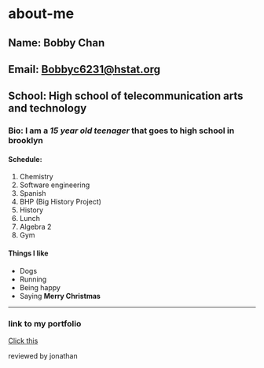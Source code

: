 # about-me
## Name: Bobby Chan
## Email: Bobbyc6231@hstat.org
## School: High school of telecommunication arts and technology
### Bio: I am a *15 year old teenager* that goes to high school in brooklyn
#### Schedule:
1. Chemistry
2. Software engineering
3. Spanish
4. BHP (Big History Project)
5. History
6. Lunch
7. Algebra 2
8. Gym

#### Things I like
* Dogs
* Running
* Being happy
* Saying **Merry Christmas**

---
### link to my portfolio

[Click this](https://bobbyc6231.github.io/)

reviewed by jonathan